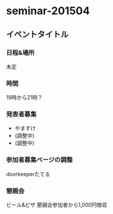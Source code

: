 # seminar-201504

## イベントタイトル



### 日程&場所

未定

### 時間

19時から21時？

### 発表者募集

* やますけ
* (調整中)
* (調整中)

### 参加者募集ページの調整

doorkeeperたてる

### 懇親会

ビール&ピザ
懇親会参加者から1,000円徴収
